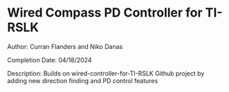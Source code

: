 # Wired Compass PD Controller for TI-RSLK
Author: Curran Flanders and Niko Danas

Completion Date: 04/18/2024

Description: Builds on wired-controller-for-TI-RSLK Github project by adding new direction finding and PD control features
